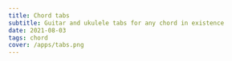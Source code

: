 ```yaml
---
title: Chord tabs
subtitle: Guitar and ukulele tabs for any chord in existence
date: 2021-08-03
tags: chord
cover: /apps/tabs.png
---
```


<string-chords />